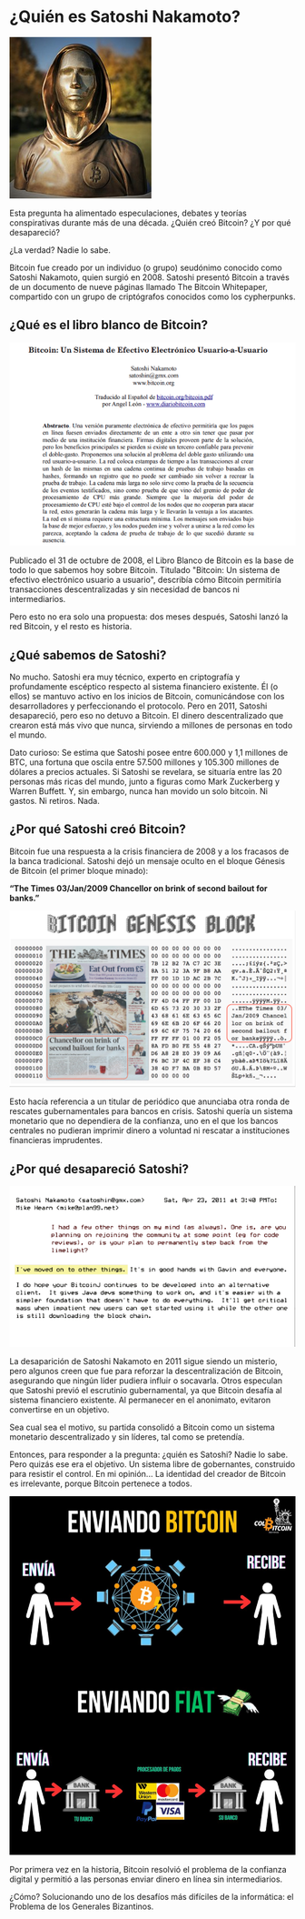 # ¿Quién es Satoshi Nakamoto?

![libro blanco](./assets/images/satoshi-nakamoto.jpg)

Esta pregunta ha alimentado especulaciones, debates y teorías conspirativas durante más de una década. ¿Quién creó Bitcoin? ¿Y por qué desapareció?

¿La verdad? Nadie lo sabe.

Bitcoin fue creado por un individuo (o grupo) seudónimo conocido como Satoshi Nakamoto, quien surgió en 2008. Satoshi presentó Bitcoin a través de un documento de nueve páginas llamado The Bitcoin Whitepaper, compartido con un grupo de criptógrafos conocidos como los cypherpunks.

## ¿Qué es el libro blanco de Bitcoin?

![libro blanco](./assets/images/libro-blanco.png)

Publicado el 31 de octubre de 2008, el Libro Blanco de Bitcoin es la base de todo lo que sabemos hoy sobre Bitcoin. Titulado "Bitcoin: Un sistema de efectivo electrónico usuario a usuario", describía cómo Bitcoin permitiría transacciones descentralizadas y sin necesidad de bancos ni intermediarios.

Pero esto no era solo una propuesta: dos meses después, Satoshi lanzó la red Bitcoin, y el resto es historia.

## ¿Qué sabemos de Satoshi?

No mucho. Satoshi era muy técnico, experto en criptografía y profundamente escéptico respecto al sistema financiero existente. Él (o ellos) se mantuvo activo en los inicios de Bitcoin, comunicándose con los desarrolladores y perfeccionando el protocolo. Pero en 2011, Satoshi desapareció, pero eso no detuvo a Bitcoin. El dinero descentralizado que crearon está más vivo que nunca, sirviendo a millones de personas en todo el mundo.

Dato curioso: Se estima que Satoshi posee entre 600.000 y 1,1 millones de BTC, una fortuna que oscila entre 57.500 millones y 105.300 millones de dólares a precios actuales. Si Satoshi se revelara, se situaría entre las 20 personas más ricas del mundo, junto a figuras como Mark Zuckerberg y Warren Buffett. Y, sin embargo, nunca han movido un solo bitcoin. Ni gastos. Ni retiros. Nada.

## ¿Por qué Satoshi creó Bitcoin?

Bitcoin fue una respuesta a la crisis financiera de 2008 y a los fracasos de la banca tradicional. Satoshi dejó un mensaje oculto en el bloque Génesis de Bitcoin (el primer bloque minado):

**“The Times 03/Jan/2009 Chancellor on brink of second bailout for banks.”**

![el periodico](./assets/images/el-periodico.png)

Esto hacía referencia a un titular de periódico que anunciaba otra ronda de rescates gubernamentales para bancos en crisis. Satoshi quería un sistema monetario que no dependiera de la confianza, uno en el que los bancos centrales no pudieran imprimir dinero a voluntad ni rescatar a instituciones financieras imprudentes.


## ¿Por qué desapareció Satoshi?

![satoshi desaparece](./assets/images/ultimo-mensaje-satoshi.png)


La desaparición de Satoshi Nakamoto en 2011 sigue siendo un misterio, pero algunos creen que fue para reforzar la descentralización de Bitcoin, asegurando que ningún líder pudiera influir o socavarla. Otros especulan que Satoshi previó el escrutinio gubernamental, ya que Bitcoin desafía al sistema financiero existente. Al permanecer en el anonimato, evitaron convertirse en un objetivo.

Sea cual sea el motivo, su partida consolidó a Bitcoin como un sistema monetario descentralizado y sin líderes, tal como se pretendía.

Entonces, para responder a la pregunta: ¿quién es Satoshi? Nadie lo sabe. Pero quizás ese era el objetivo. Un sistema libre de gobernantes, construido para resistir el control. En mi opinión... La identidad del creador de Bitcoin es irrelevante, porque Bitcoin pertenece a todos.


![Cancelar una orden](./assets/images/fiat-vs-bitcoin.jpg)


Por primera vez en la historia, Bitcoin resolvió el problema de la confianza digital y permitió a las personas enviar dinero en línea sin intermediarios.

¿Cómo? Solucionando uno de los desafíos más difíciles de la informática: el Problema de los Generales Bizantinos.

